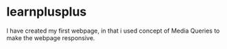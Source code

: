 # learnplusplus
I have created my first webpage, in that i used concept of Media Queries to make the webpage responsive.
